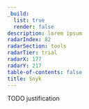```yaml
---
_build:
  list: true
  render: false
description: lorem ipsum
radarIndex: 82
radarSection: tools
radarTier: trial
radarX: 177
radarY: 217
table-of-contents: false
title: Snyk
---
```


TODO justification
